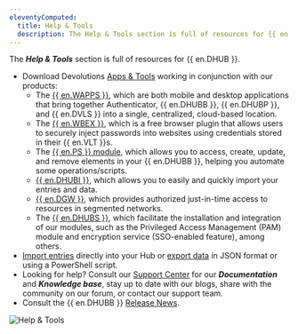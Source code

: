 ```yaml
---
eleventyComputed:
  title: Help & Tools
  description: The Help & Tools section is full of resources for {{ en.DHUB }}.
---
```

The ***Help & Tools*** section is full of resources for {{ en.DHUB }}.

* Download Devolutions [Apps & Tools](https://devolutions.net/password-hub/companion-tools) working in conjunction with our products:
    * The [{{ en.WAPPS }}](/hub/workspace/overview/), which are both mobile and desktop applications that bring together Authenticator, {{ en.DHUBB }}, {{ en.DHUBP }}, and {{ en.DVLS }} into a single, centralized, cloud-based location.
    * The [{{ en.WBEX }}](/hub/workspace-browser-extension/overview/), which is a free browser plugin that allows users to securely inject passwords into websites using credentials stored in their {{ en.VLT }}s.
    * The [{{ en.PS }} module](/hub/powershell-module/), which allows you to access, create, update, and remove elements in your {{ en.DHUBB }}, helping you automate some operations/scripts.
    * [{{ en.DHUBI }}](/hub/web-interface/tools/hub-importer/), which allows you to easily and quickly import your entries and data.
    * [{{ en.DGW }}](/hub/dgw/overview/), which provides authorized just-in-time access to resources in segmented networks.
    * The [{{ en.DHUBS }}](/hub/privileged-access-management/download-and-install-devolutions-hub-services/), which facilitate the installation and integration of our modules, such as the Privileged Access Management (PAM) module and encryption service (SSO-enabled feature), among others.
* [Import entries](/hub/web-interface/tools/import-export/#import) directly into your Hub or [export data](/hub/web-interface/tools/import-export/#export) in JSON format or using a PowerShell script.
* Looking for help? Consult our [Support Center](https://devolutions.net/support) for our ***Documentation*** and ***Knowledge base***, stay up to date with our blogs, share with the community on our forum, or contact our support team.
* Consult the {{ en.DHUBB }} [Release News](/hub/web-interface/tools/release-news/).

![Help & Tools](https://cdnweb.devolutions.net/docs/en/hub/HUBB2035_2024_1.png)
